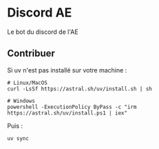 # Discord AE

Le bot du discord de l'AE

## Contribuer

Si uv n'est pas installé sur votre machine :

```shell
# Linux/MacOS
curl -LsSf https://astral.sh/uv/install.sh | sh

# Windows
powershell -ExecutionPolicy ByPass -c "irm https://astral.sh/uv/install.ps1 | iex"
```

Puis :

```shell
uv sync
```